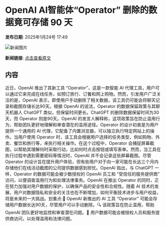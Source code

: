 # OpenAI AI智能体“Operator” 删除的数据竟可存储 90 天

**发布日期**: 2025年1月24号 17:49

![新闻图片](https://upload.chinaz.com/2025/0124/6387333775579391048467715.png)

**新闻链接**: [点击查看原文](https://www.aibase.com/zh/news/14999)

## 内容

近日，OpenAI 推出了其新工具 “Operator”，这是一款智能 AI 代理工具，用户可以通过它来完成在线任务，如预订旅行、订餐和网上购物。然而，引发用户广泛关注的是，OpenAI 表示，即使用户手动删除了相关数据，该工具仍可能会将聊天记录和截图存储长达90天。根据 OpenAI 的说法，Operator 的数据保留政策与其聊天机器人 ChatGPT 类似，但保留时间更长。ChatGPT 的删除数据保留时间为30天，而 Operator 则是90天。OpenAI 的发言人解释称，这项政策旨在防止滥用行为，帮助团队更好地理解和审查潜在的滥用途径。Operator 的设计初衷是为用户提供一个通用的 AI 代理，它配备了内置浏览器，可以独立执行特定网站上的操作。当用户使用 Operator 时，该工具会根据用户选择的任务类型，例如购物、外卖、餐饮和旅行等，来执行相关操作。在这个过程中，Operator 会捕捉屏幕截图，以帮助其理解何时采取行动，比如何时点击按钮或填写表单。然而，当工具在执行过程中遇到需要密码等情况时，OpenAI 并不会记录这些屏幕截图。尽管 Operator 的设计旨在提升用户体验，但有些用户对于向一家可能在长达三个月内存储他们在线活动截图的公司提供数据感到担忧。OpenAI 指出，与 ChatGPT 一样，Operator 的数据可能会被少数授权的 OpenAI 员工和 “受信任的服务提供商” 访问，以便调查滥用行为和处理法律事务。OpenAI 在推出 Operator 的同时，正在努力加强对用户数据的保护，以确保产品的安全性和合规性。随着 AI 技术的发展，用户对数据隐私和安全的关注也在不断增加，如何平衡技术进步与用户权益，将是未来的一大挑战。划重点:🌟 OpenAI 新推出的 AI 工具 “Operator” 可能会存储用户数据长达90天，尽管用户可以手动删除。🔍 该政策旨在防止滥用，帮助 OpenAI 团队更好地监控和审查潜在问题。💼 用户数据可能会被授权人员和服务提供商访问，以处理滥用和法律问题。
